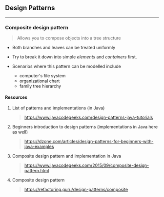 ## Design Patterns

---

### Composite design pattern

> Allows you to compose objects into a tree structure

- Both branches and leaves can be treated uniformly
- Try to break it down into simple _elements_ and _containers_ first.

- Scenarios where this pattern can be modelled include
  - computer's file system
  - organizational chart
  - family tree hierarchy

#### Resources

1. List of patterns and implementations (in Java)

   > https://www.javacodegeeks.com/design-patterns-java-tutorials

2) Beginners introduction to design patterns (implementations in Java here as well)

   > https://dzone.com/articles/design-patterns-for-beginners-with-java-examples

3) Composite design pattern and implementation in Java

   > https://www.javacodegeeks.com/2015/09/composite-design-pattern.html

4) Composite design pattern
   > https://refactoring.guru/design-patterns/composite
